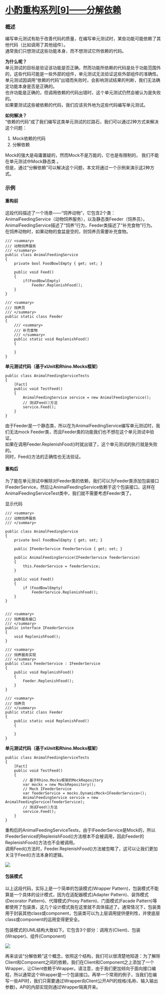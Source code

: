 # [小酌重构系列[9]——分解依赖][0]

### 概述

编写单元测试有助于改善代码的质量，在编写单元测试时，某些功能可能依赖了其他代码（比如调用了其他组件）。  
通常我们只想测试这些功能本身，而不想测试它所依赖的代码。

**为什么呢？**  
单元测试的目标是验证该功能是否正确，然而功能所依赖的代码是处于功能范围外的，这些代码可能是一些外部的组件，单元测试无法验证这些外部组件的准确性。  
单元测试因调用“依赖的代码”出错而失败时，会影响测试结果的判断，我们无法确定功能本身是否是正确的。  
也许功能是正确的，但调用依赖的代码出错时，这个单元测试仍然会被认为是失败的。  
如果要测试这些被依赖的代码，我们应该另外地为这些代码编写单元测试。

**如何解决？**  
“依赖的代码”成了我们编写这类单元测试的拦路石，我们可以通过2种方式来解决这个问题：  
1. Mock依赖的代码   
2. 分解依赖

Mock的强大是毋庸置疑的，然而Mock不是万能的，它也是有限制的， 我们不能在单元测试中Mock静态类 。  
但是，通过“分解依赖”可以解决这个问题，本文将通过一个示例来演示这2种方式。 

### 示例

#### 重构前

这段代码描述了一个场景——“饲养动物”，它包含2个类：  
AnimalFeedingService（动物饲养服务），以及静态类Feeder（饲养员）。  
AnimalFeedingService描述了“饲养”行为，Feeder类描述了“补充食物”行为。  
在饲养动物时，如果动物的食盆是空的，则饲养员需要补充食物。

    /// <summary>
    /// 动物饲养服务
    /// </summary>
    public class AnimalFeedingService
    {
        private bool FoodBowlEmpty { get; set; }
    
        public void Feed()
        {
            if(FoodBowlEmpty)
                Feeder.ReplenishFood();
        }
    }
    
    /// <summary>
    /// 饲养员
    /// </summary>
    public static class Feeder
    {
        /// <summary>
        /// 补充食物
        /// </summary>
        public static void ReplenishFood()
        {
            
        }
    }

**单元测试代码（基于xUnit和Rhino.Mocks框架）**

    public class AnimalFeedingServiceTests
    {
        [Fact]
        public void TestFeed()
        {
            AnimalFeedingService service = new AnimalFeedingService();
            // 测试Feed()方法
            service.Feed();
        }
    }
    

由于Feeder是一个静态类，所以在为AnimalFeedingService编写单元测试时，我们无法mock Feeder类，而且Feeder类的功能我们也不想在这个单元测试中验证。  
如果在调用Feeder.ReplenishFood()时就出错了，这个单元测试的执行就是失败的。  
同时，Feed()方法的正确性也无法验证。

#### 重构后

为了能在单元测试中解除对Feeder类的依赖，我们可以为Feeder类添加包装接口IFeederService，然后让AnimalFeedingService依赖于这个包装接口。这样在AnimalFeedingServiceTest类中，我们就不需要考虑Feeder类了。

显示代码

    /// <summary>
    /// 动物饲养服务
    /// </summary>
    
    public class AnimalFeedingService
    {
        private bool FoodBowlEmpty { get; set; }
    
        public IFeederService FeederService { get; set; }
    
        public AnimalFeedingService(IFeederService feederService)
        {
            this.FeederService = feederService;
        }
    
        public void Feed()
        {
            if (FoodBowlEmpty)
                FeederService.ReplenishFood();
        }
    }
    
    
    /// <summary>
    /// 饲养服务接口
    /// </summary>
    public interface IFeederService
    {
        void ReplenishFood();
    }
    
    /// <summary>
    /// 饲养服务实现
    /// </summary>
    public class FeederService : IFeederService
    {
        public void ReplenishFood()
        {
            Feeder.ReplenishFood();
        }
    }
    
    /// <summary>
    /// 饲养员
    /// </summary>
    public static class Feeder
    {
        public static void ReplenishFood()
        {
    
        }
    }

**单元测试代码（基于xUnit和Rhino.Mocks框架）**

    public class AnimalFeedingServiceTests
    {
        [Fact]
        public void TestFeed()
        {
            // 基于Rhino.Mocks框架的MockRepository
            var mocks = new MockRepository();
            // Mock IFeederService
            var feederService = mocks.DynamicMock<IFeederService>();
            AnimalFeedingService service = new AnimalFeedingService(feederService);
            // 测试Feed()方法
            service.Feed();
        }
    }
    

重构后的AnimalFeedingServiceTests，由于IFeederService是Mock的，所以IFeederService的ReplenishFood()方法根本不会被调用，因此Feeder的ReplenishFood()方法也不会被调用。  
调用Feed()方法时，Feeder.ReplenishFood()方法被忽略了，这可以让我们更加关注于Feed()方法本身的逻辑。

![](./img/341820-20160509233113780-847334492.png)

#### 包装模式

以上这段代码，实际上是一个简单的包装模式(Wrapper Pattern)，包装模式不能算是一个具体的设计模式，因为在适配器模式(Adapter Pattern)、装饰模式(Decorator Pattern)、代理模式(Proxy Pattern)、门面模式(Facade Pattern)等都使用了包装类，这几个设计模式我在这里就不具体描述了。通常情况下，包装类用于封装其他class或component，包装类可以为上层调用提供便利性，并使底层class或component的运用变得更安全。

包装模式的UML结构大致如下。它包含3个部分：调用方(Client)、包装(Wrapper)、组件(Component)

![](./img/341820-20160509233115202-1577926534.png)

再来谈谈“分解依赖”这个概念，依照这个结构，我们可以很清楚地知道：为了解除Client和Component之间的依赖，我们在Client和Component之上添加了一个Wrapper，让Client依赖于Wrapper。请注意，由于我们更加倾向于面向接口编程，所以通常这个Wrapper是一个包装接口。再举一个常用的例子，当我们在编写一些API时，我们只需要通过Wrapper向Client公开API的规格(名称、输入输出参数)，API的内部实现则通过Wrapper隔离开来。

[0]: http://www.cnblogs.com/keepfool/p/5476039.html